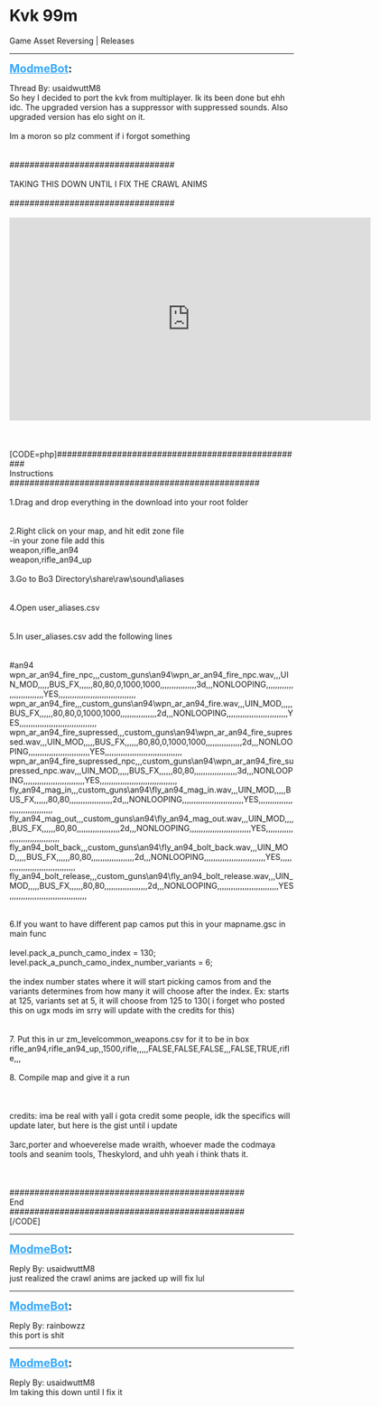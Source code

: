 # Kvk 99m
Game Asset Reversing | Releases

---
<strong style="font-size: 1.4em;"><span style="text-decoration: underline;text-decoration-color: #34a7f9;"><span style="color:#34a7f9;">ModmeBot</span></span>:</strong>

<p>Thread By: usaidwuttM8<br />So hey I decided to port the kvk from multiplayer. Ik its been done but ehh idc. The upgraded version has a suppressor with suppressed sounds. Also upgraded version has elo sight on it.<br /> <br />Im a moron so plz comment if i forgot something<br /> <br /> <br /> #################################<br /> <br />TAKING THIS DOWN UNTIL I FIX THE CRAWL ANIMS<br /> <br />#################################<br /> <br /><iframe type="text/html" width="640" height="360" src="https://www.youtube.com/embed/viIo78RMyb0" frameborder="0"></iframe><br /> <br /> <br /> <br />[CODE=php]##################################################<br />                  Instructions<br />##################################################<br /><br />1.Drag and drop everything in the download into your root folder<br /><br /><br />2.Right click on your map, and hit edit zone file<br />    -in your zone file add this<br />       weapon,rifle_an94<br />       weapon,rifle_an94_up<br /><br />3.Go to Bo3 Directory\share\raw\sound\aliases<br /><br /><br />4.Open user_aliases.csv<br /><br /><br />5.In user_aliases.csv add the following lines<br /><br /><br />#an94<br />wpn_ar_an94_fire_npc,,,custom_guns\an94\wpn_ar_an94_fire_npc.wav,,,UIN_MOD,,,,,BUS_FX,,,,,,80,80,0,1000,1000,,,,,,,,,,,,,,,,3d,,,NONLOOPING,,,,,,,,,,,,,,,,,,,,,,,,,,,YES,,,,,,,,,,,,,,,,,,,,,,,,,,,,,,,,,,<br />wpn_ar_an94_fire,,,custom_guns\an94\wpn_ar_an94_fire.wav,,,UIN_MOD,,,,,BUS_FX,,,,,,80,80,0,1000,1000,,,,,,,,,,,,,,,,2d,,,NONLOOPING,,,,,,,,,,,,,,,,,,,,,,,,,,,YES,,,,,,,,,,,,,,,,,,,,,,,,,,,,,,,,,,<br />wpn_ar_an94_fire_supressed,,,custom_guns\an94\wpn_ar_an94_fire_supressed.wav,,,UIN_MOD,,,,,BUS_FX,,,,,,80,80,0,1000,1000,,,,,,,,,,,,,,,,2d,,,NONLOOPING,,,,,,,,,,,,,,,,,,,,,,,,,,,YES,,,,,,,,,,,,,,,,,,,,,,,,,,,,,,,,,,<br />wpn_ar_an94_fire_supressed_npc,,,custom_guns\an94\wpn_ar_an94_fire_supressed_npc.wav,,,UIN_MOD,,,,,BUS_FX,,,,,,80,80,,,,,,,,,,,,,,,,,,,3d,,,NONLOOPING,,,,,,,,,,,,,,,,,,,,,,,,,,,YES,,,,,,,,,,,,,,,,,,,,,,,,,,,,,,,,,,<br />fly_an94_mag_in,,,custom_guns\an94\fly_an94_mag_in.wav,,,UIN_MOD,,,,,BUS_FX,,,,,,80,80,,,,,,,,,,,,,,,,,,,2d,,,NONLOOPING,,,,,,,,,,,,,,,,,,,,,,,,,,,YES,,,,,,,,,,,,,,,,,,,,,,,,,,,,,,,,,,<br />fly_an94_mag_out,,,custom_guns\an94\fly_an94_mag_out.wav,,,UIN_MOD,,,,,BUS_FX,,,,,,80,80,,,,,,,,,,,,,,,,,,,2d,,,NONLOOPING,,,,,,,,,,,,,,,,,,,,,,,,,,,YES,,,,,,,,,,,,,,,,,,,,,,,,,,,,,,,,,,<br />fly_an94_bolt_back,,,custom_guns\an94\fly_an94_bolt_back.wav,,,UIN_MOD,,,,,BUS_FX,,,,,,80,80,,,,,,,,,,,,,,,,,,,2d,,,NONLOOPING,,,,,,,,,,,,,,,,,,,,,,,,,,,YES,,,,,,,,,,,,,,,,,,,,,,,,,,,,,,,,,,<br />fly_an94_bolt_release,,,custom_guns\an94\fly_an94_bolt_release.wav,,,UIN_MOD,,,,,BUS_FX,,,,,,80,80,,,,,,,,,,,,,,,,,,,2d,,,NONLOOPING,,,,,,,,,,,,,,,,,,,,,,,,,,,YES,,,,,,,,,,,,,,,,,,,,,,,,,,,,,,,,,, <br /><br /><br />6.If you want to have different pap camos put this in your mapname.gsc in main func<br />   <br />   level.pack_a_punch_camo_index = 130;<br />   level.pack_a_punch_camo_index_number_variants = 6;<br /><br />the index number states where it will start picking camos from and the variants determines from how many it will choose after the index. Ex: starts at 125, variants set at 5, it will choose from 125 to 130( i forget who posted this on ugx mods im srry will update with the credits for this)<br /><br /><br />7. Put this in ur zm_levelcommon_weapons.csv for it to be in box<br />  rifle_an94,rifle_an94_up,,1500,rifle,,,,,FALSE,FALSE,FALSE,,,FALSE,TRUE,rifle,,,<br /><br />8. Compile map and give it a run<br /><br /><br /><br />credits: ima be real with yall i gota credit some people, idk the specifics will update later, but here is the gist until i update<br /><br /> 3arc,porter and whoeverelse made wraith, whoever made the codmaya tools and seanim tools, Theskylord, and uhh yeah i think thats it.<br /><br /><br /><br />###############################################<br />                End<br />###############################################<br />[/CODE]</p>

---
<strong style="font-size: 1.4em;"><span style="text-decoration: underline;text-decoration-color: #34a7f9;"><span style="color:#34a7f9;">ModmeBot</span></span>:</strong>

<p>Reply By: usaidwuttM8<br />just realized the crawl anims are jacked up will fix lul</p>

---
<strong style="font-size: 1.4em;"><span style="text-decoration: underline;text-decoration-color: #34a7f9;"><span style="color:#34a7f9;">ModmeBot</span></span>:</strong>

<p>Reply By: rainbowzz<br />this port is shit</p>

---
<strong style="font-size: 1.4em;"><span style="text-decoration: underline;text-decoration-color: #34a7f9;"><span style="color:#34a7f9;">ModmeBot</span></span>:</strong>

<p>Reply By: usaidwuttM8<br />Im taking this down until I fix it</p>
